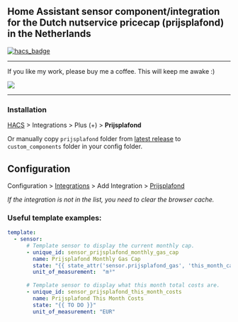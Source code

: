 ## Home Assistant sensor component/integration for the Dutch nutservice pricecap (prijsplafond) in the Netherlands

[![hacs_badge](https://img.shields.io/badge/HACS-Custom-41BDF5.svg)](https://github.com/hacs/integration)

- - -

If you like my work, please buy me a coffee. This will keep me awake :)

<a href="https://www.buymeacoffee.com/devsnow" target="_blank"><img src="https://www.buymeacoffee.com/assets/img/custom_images/orange_img.png"></a>

- - -

### Installation

[HACS](https://hacs.xyz/) > Integrations > Plus (+) > **Prijsplafond**

Or manually copy `prijsplafond` folder from [latest release](https://github.com/rbrink/Home-Assistant-Prijsplafond/releases/latest) to `custom_components` folder in your config folder.

## Configuration

Configuration > [Integrations](https://my.home-assistant.io/redirect/integrations/) > Add Integration > [Prijsplafond](https://my.home-assistant.io/redirect/config_flow_start/?domain=prijsplafond)

*If the integration is not in the list, you need to clear the browser cache.*

### Useful template examples:
```yaml
template:
  - sensor:
      # Template sensor to display the current monthly cap.
      - unique_id: sensor_prijsplafond_monthly_gas_cap
        name: Prijsplafond Monthly Gas Cap
        state: "{{ state_attr('sensor.prijsplafond_gas', 'this_month_cap') }}"
        unit_of_measurement:  "m³"
        
      # Template sensor to display what this month total costs are.
      - unique_id: sensor_prijsplafond_this_month_costs
        name: Prijsplafond This Month Costs
        state: "{{ TO DO }}"
        unit_of_measurement: "EUR"
```
